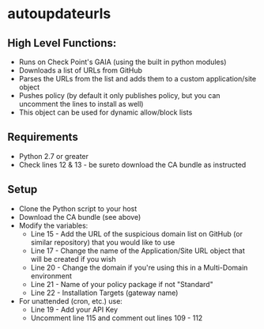 # autoupdateurls

## High Level Functions:
* Runs on Check Point's GAIA (using the built in python modules)
* Downloads a list of URLs from GitHub
* Parses the URLs from the list and adds them to a custom application/site object 
* Pushes policy (by default it only publishes policy, but you can uncomment the lines to install as well)
* This object can be used for dynamic allow/block lists

## Requirements
* Python 2.7 or greater
* Check lines 12 & 13 - be sureto download the CA bundle as instructed

## Setup
* Clone the Python script to your host
* Download the CA bundle (see above) 
* Modify the variables:
  * Line 15 - Add the URL of the suspicious domain list on GitHub (or similar repository) that you would like to use
  * Line 17 - Change the name of the Application/Site URL object that will be created if you wish 
  * Line 20 - Change the domain if you're using this in a Multi-Domain environment
  * Line 21 - Name of your policy package if not "Standard" 
  * Line 22 - Installation Targets (gateway name) 
* For unattended (cron, etc.) use:
  * Line 19 - Add your API Key
  * Uncomment line 115 and comment out lines 109 - 112
